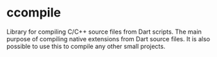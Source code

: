 ccompile
========

Library for compiling C/C++ source files from Dart scripts. The main purpose of compiling native extensions from Dart source files. It is also possible to use this to compile any other small projects.

